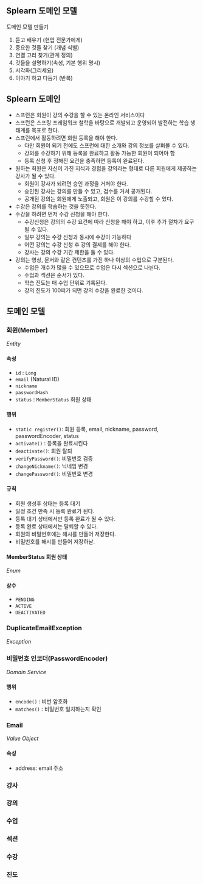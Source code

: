 ## Splearn 도메인 모델

도메인 모델 만들기

1. 듣고 배우기 (현업 전문가에게)
2. 중요한 것들 찾기 (개념 식별)
3. 연결 고리 찾기(관계 정의)
4. 것들을 설명하기(속성, 기본 행위 명시)
5. 시각화(그리세요)
6. 이야기 하고 다듬기 (반복)

## Splearn 도메인

- 스프런은 회원이 강의 수강을 할 수 있는 온라인 서비스이다
- 스프런은 스프링 프레임워크 철학을 바탕으로 개발되고 운영되어 발전하는 학습 생태계를 목표로 한다.
- 스프런에서 활동하려면 회원 등록을 해야 한다.
    - 다만 회원이 되기 전에도 스프런에 대한 소개와 강의 정보를 살펴볼 수 있다.
    - 강의를 수강하기 위해 등록을 완료하고 활동 가능한 회원이 되어야 함
    - 등록 신청 후 정해진 요건을 충족하면 등록이 완료된다.
- 원하는 회원은 자신이 가진 지식과 경험을 강의라는 형태로 다른 회원에게 제공하는 강사가 될 수 있다.
    - 회원이 강사가 되려면 승인 과정을 거쳐야 한다.
    - 승인된 강사는 강의를 만들 수 있고, 검수를 거쳐 공개된다.
    - 공개된 강의는 회원에게 노출되고, 회원은 이 강의를 수강할 수 있다.
- 수강은 강의를 학습하는 것을 뜻한다.
- 수강을 하려면 먼저 수강 신청을 해야 한다.
    - 수강신청은 강의의 수강 요건에 따라 신청을 해야 하고, 이후 추가 절차가 요구될 수 있다.
    - 일부 강의는 수강 신청과 동시에 수강이 가능하다
    - 어떤 강의는 수강 신청 후 강의 결제를 해야 한다.
    - 강사는 강의 수강 기간 제한을 둘 수 있다.
- 강의는 영상, 문서와 같은 컨텐츠를 가진 하나 이상의 수업으로 구분된다.
    - 수업은 개수가 많을 수 있으므로 수업은 다시 섹션으로 나뉜다.
    - 수업과 섹션은 순서가 있다.
    - 학습 진도는 매 수업 단위로 기록된다.
    - 강의 진도가 100퍼가 되면 강의 수강을 완료한 것이다.

## 도메인 모델

### 회원(Member)

_Entity_

#### 속성

- `id` : `Long`
- `email` (Natural ID)
- `nickname`
- `passwordHash`
- `status` : `MemberStatus` 회원 상태

#### 행위

- `static register()`: 회원 등록, email, nickname, password, passwordEncoder, status
- `activate()` : 등록을 완료시킨다
- `deactivate()`: 회원 탈퇴
- `verifyPassword()`: 비밀번호 검증
- `changeNickname()`: 닉네임 변경
- `changePassword()`: 비밀번호 변경

#### 규칙

- 회원 생성후 상태는 등록 대기
- 일정 조건 만족 시 등록 완료가 된다.
- 등록 대기 상태에서만 등록 완료가 될 수 있다.
- 등록 완료 상태에서는 탈퇴할 수 있다.
- 회원의 비밀번호에는 해시를 만들어 저장한다.
- 비밀번호를 해시를 만들어 저장하낟.

#### MemberStatus 회원 상태

_Enum_

#### 상수

- `PENDING`
- `ACTIVE`
- `DEACTIVATED`

### DuplicateEmailException

_Exception_

### 비밀번호 인코더(PasswordEncoder)

_Domain Service_

#### 행위

- `encode()` : 비번 암호화
- `matches()` : 비밀번호 일치하는지 확인

### Email

_Value Object_

#### 속성

- address: email 주소

### 강사

### 강의

### 수업

### 섹션

### 수강

### 진도 
